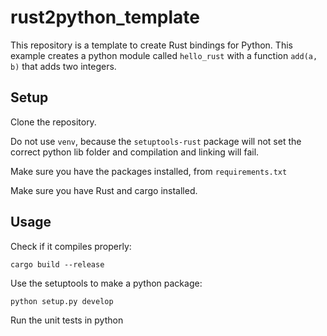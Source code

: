 # rust2python_template

This repository is a template to create Rust bindings for Python. This example creates a python module called `hello_rust` with a function `add(a, b)` that adds two integers.

## Setup

Clone the repository.

Do not use `venv`, because the `setuptools-rust` package will not set the correct python lib folder and compilation and linking will fail.

Make sure you have the packages installed, from `requirements.txt`

Make sure you have Rust and cargo installed.

## Usage

Check if it compiles properly:

    cargo build --release

Use the setuptools to make a python package:

    python setup.py develop
    
Run the unit tests in python

